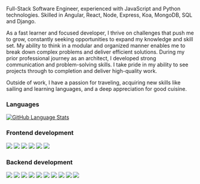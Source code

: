 Full-Stack Software Engineer, experienced with JavaScript and Python technologies. Skilled in Angular, React, Node, Express, Koa, MongoDB, SQL and Django.

As a fast learner and focused developer, I thrive on challenges that push me to grow, constantly seeking opportunities to expand my knowledge and skill set. My ability to think in a modular and organized manner enables me to break down complex problems and deliver efficient solutions. During my prior professional journey as an architect, I developed strong communication and problem-solving skills. I take pride in my ability to see projects through to completion and deliver high-quality work.

Outside of work, I have a passion for traveling, acquiring new skills like sailing and learning languages, and a deep appreciation for good cuisine.

### Languages
[![GitHub Language Stats](https://github-readme-stats.vercel.app/api/top-langs/?username=katarzynabogumil&langs_count=5&theme=swift)]()

### Frontend development
<p align-"left">
<img src="https://img.shields.io/badge/Angular-DD0031?style=for-the-badge&logo=angular&logoColor=white">
<img src="https://img.shields.io/badge/react-5ed3f3?style=for-the-badge&logo=react&logoColor=black">
<img src="https://img.shields.io/badge/Redux-593D88?style=for-the-badge&logo=redux&logoColor=white">
<img src="https://img.shields.io/badge/html5-cf5533?style=for-the-badge&logo=html5&logoColor=white">
<img src="https://img.shields.io/badge/css3-254bdd?style=for-the-badge&logo=css3&logoColor=white">
<img src="https://img.shields.io/badge/bootstrap-7735f9?style=for-the-badge&logo=bootstrap&logoColor=white">
</p>

### Backend development
<p align-"left">
<img src="https://img.shields.io/badge/node.js-87bf01?style=for-the-badge&logo=node.js&logoColor=white">
<img src="https://img.shields.io/badge/express-f5f5f5?style=for-the-badge&logo=express&logoColor=black">
<img src="https://img.shields.io/badge/koa-eaeaea?style=for-the-badge&logo=koa&logoColor=black">
<img src="https://img.shields.io/badge/prisma-0c3249?style=for-the-badge&logo=prisma&logoColor=white">
<img src="https://img.shields.io/badge/sequelize-323330?style=for-the-badge&logo=sequelize&logoColor=blue">
<img src="https://img.shields.io/badge/postgresql-31658c?style=for-the-badge&logo=postgresql&logoColor=white">
<img src="https://img.shields.io/badge/SQLite-07405E?style=for-the-badge&logo=sqlite&logoColor=white">
<img src="https://img.shields.io/badge/mongodb-4caf50?style=for-the-badge&logo=mongodb&logoColor=white">
<img src="https://img.shields.io/badge/Django-092E20?style=for-the-badge&logo=django&logoColor=white">
<img src="https://img.shields.io/badge/Flask-000000?style=for-the-badge&logo=flask&logoColor=white">
</p>
